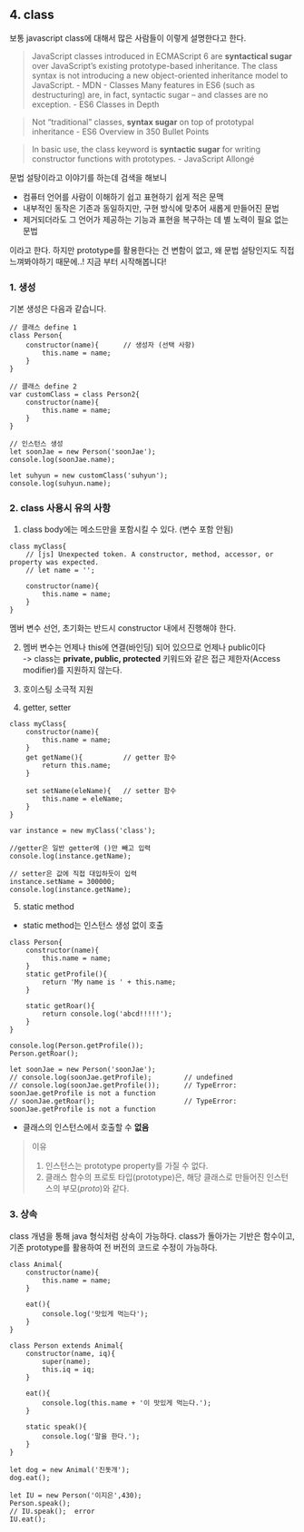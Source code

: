 ## 4. class

보통 javascript class에 대해서 많은 사람들이 이렇게 설명한다고 한다.

> JavaScript classes introduced in ECMAScript 6 are **syntactical sugar** over JavaScript’s existing prototype-based inheritance. The class syntax is not introducing a new object-oriented inheritance model to JavaScript. - MDN - Classes
Many features in ES6 (such as destructuring) are, in fact, syntactic sugar – and classes are no exception. - ES6 Classes in Depth

> Not “traditional” classes, **syntax sugar** on top of prototypal inheritance - ES6 Overview in 350 Bullet Points

> In basic use, the class keyword is **syntactic sugar** for writing constructor functions with prototypes. - JavaScript Allongé

문법 설탕이라고 이야기를 하는데 검색을 해보니 
- 컴퓨터 언어를 사람이 이해하기 쉽고 표현하기 쉽게 적은 문맥
- 내부적인 동작은 기존과 동일하지만, 구현 방식에 맞추어 새롭게 만들어진 문법
- 제거되더라도 그 언어가 제공하는 기능과 표현을 복구하는 데 별 노력이 필요 없는 문법

이라고 한다.
하지만 prototype를 활용한다는 건 변함이 없고, 왜 문법 설탕인지도 직접 느껴봐야하기 때문에..! 지금 부터 시작해봅니다!

### 1. 생성
기본 생성은 다음과 같습니다.

<pre><code>// 클래스 define 1
class Person{
    constructor(name){      // 생성자 (선택 사항)
        this.name = name;
    }
}

// 클래스 define 2
var customClass = class Person2{
    constructor(name){
        this.name = name;
    }
}

// 인스턴스 생성
let soonJae = new Person('soonJae');
console.log(soonJae.name);

let suhyun = new customClass('suhyun');
console.log(suhyun.name);
</code></pre>


### 2. class 사용시 유의 사항

1. class body에는 메소드만을 포함시킬 수 있다. (변수 포함 안됨)
<pre><code>class myClass{
    // [js] Unexpected token. A constructor, method, accessor, or property was expected.
    // let name = '';
    
    constructor(name){
        this.name = name;
    }
}</pre></code>
멤버 변수 선언, 초기화는 반드시 constructor 내에서 진행해야 한다. <br>

2. 멤버 변수는 언제나 this에 연결(바인딩) 되어 있으므로 언제나 public이다 <br>
-> class는 **private, public, protected** 키워드와 같은 접근 제한자(Access modifier)를 지원하지 않는다.

3. 호이스팅 소극적 지원

4. getter, setter
<pre><code>class myClass{    
    constructor(name){
        this.name = name;
    }
    get getName(){			// getter 함수
        return this.name;
    }

    set setName(eleName){   // setter 함수
        this.name = eleName;
    }
}

var instance = new myClass('class');

//getter은 일반 getter에 ()만 빼고 입력
console.log(instance.getName);

// setter은 값에 직접 대입하듯이 입력
instance.setName = 300000;
console.log(instance.getName);
</pre></code>

5. static method
- static method는 인스턴스 생성 없이 호출
<pre><code>class Person{
    constructor(name){
        this.name = name;
    }        
    static getProfile(){
        return 'My name is ' + this.name;
    }

    static getRoar(){
        return console.log('abcd!!!!!');
    }
}

console.log(Person.getProfile());
Person.getRoar();

let soonJae = new Person('soonJae');
// console.log(soonJae.getProfile);        // undefined
// console.log(soonJae.getProfile());      // TypeError: soonJae.getProfile is not a function
// soonJae.getRoar();                      // TypeError: soonJae.getProfile is not a function
</code></pre>
- 클래스의 인스턴스에서 호출할 수 **없음**
> 이유
> 1. 인스턴스는 prototype property를 가질 수 없다.
> 2. 클래스 함수의 프로토 타입(prototype)은, 해당 클래스로 만들어진 인스턴스의 부모(_proto_)와 같다.

### 3. 상속
class 개념을 통해 java 형식처럼 상속이 가능하다.
class가 돌아가는 기반은 함수이고, 기존 prototype를 활용하여 전 버전의 코드로 수정이 가능하다.

<pre><code>class Animal{
    constructor(name){
        this.name = name;
    }

    eat(){
        console.log('맛있게 먹는다');
    }
}

class Person extends Animal{
    constructor(name, iq){
        super(name);
        this.iq = iq;
    }

    eat(){
        console.log(this.name + '이 맛있게 먹는다.');
    }
    
    static speak(){
        console.log('말을 한다.');
    }
}

let dog = new Animal('진돗개');
dog.eat();

let IU = new Person('이지은',430);
Person.speak();
// IU.speak();	error
IU.eat();		
</code></pre>
